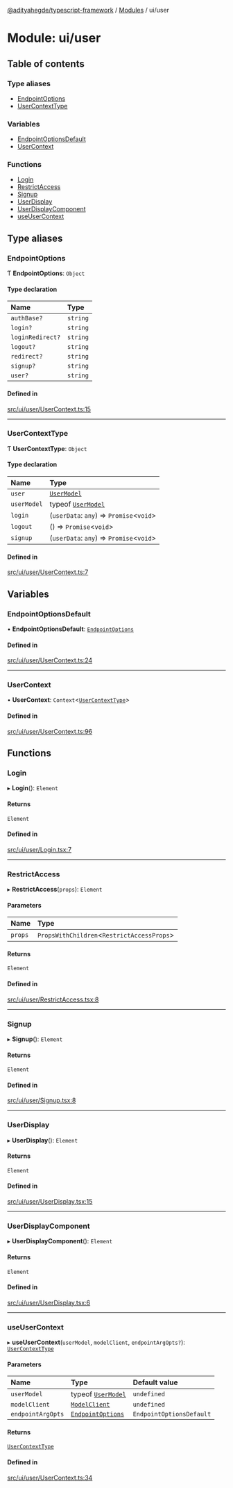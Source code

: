 [@adityahegde/typescript-framework](../README.md) / [Modules](../modules.md) / ui/user

# Module: ui/user

## Table of contents

### Type aliases

- [EndpointOptions](ui_user.md#endpointoptions)
- [UserContextType](ui_user.md#usercontexttype)

### Variables

- [EndpointOptionsDefault](ui_user.md#endpointoptionsdefault)
- [UserContext](ui_user.md#usercontext)

### Functions

- [Login](ui_user.md#login)
- [RestrictAccess](ui_user.md#restrictaccess)
- [Signup](ui_user.md#signup)
- [UserDisplay](ui_user.md#userdisplay)
- [UserDisplayComponent](ui_user.md#userdisplaycomponent)
- [useUserContext](ui_user.md#useusercontext)

## Type aliases

### EndpointOptions

Ƭ **EndpointOptions**: `Object`

#### Type declaration

| Name | Type |
| :------ | :------ |
| `authBase?` | `string` |
| `login?` | `string` |
| `loginRedirect?` | `string` |
| `logout?` | `string` |
| `redirect?` | `string` |
| `signup?` | `string` |
| `user?` | `string` |

#### Defined in

[src/ui/user/UserContext.ts:15](https://github.com/AdityaHegde/typescript-framework/blob/7ced1c3/src/ui/user/UserContext.ts#L15)

___

### UserContextType

Ƭ **UserContextType**: `Object`

#### Type declaration

| Name | Type |
| :------ | :------ |
| `user` | [`UserModel`](../classes/models.UserModel.md) |
| `userModel` | typeof [`UserModel`](../classes/models.UserModel.md) |
| `login` | (`userData`: `any`) => `Promise`<`void`\> |
| `logout` | () => `Promise`<`void`\> |
| `signup` | (`userData`: `any`) => `Promise`<`void`\> |

#### Defined in

[src/ui/user/UserContext.ts:7](https://github.com/AdityaHegde/typescript-framework/blob/7ced1c3/src/ui/user/UserContext.ts#L7)

## Variables

### EndpointOptionsDefault

• **EndpointOptionsDefault**: [`EndpointOptions`](ui_user.md#endpointoptions)

#### Defined in

[src/ui/user/UserContext.ts:24](https://github.com/AdityaHegde/typescript-framework/blob/7ced1c3/src/ui/user/UserContext.ts#L24)

___

### UserContext

• **UserContext**: `Context`<[`UserContextType`](ui_user.md#usercontexttype)\>

#### Defined in

[src/ui/user/UserContext.ts:96](https://github.com/AdityaHegde/typescript-framework/blob/7ced1c3/src/ui/user/UserContext.ts#L96)

## Functions

### Login

▸ **Login**(): `Element`

#### Returns

`Element`

#### Defined in

[src/ui/user/Login.tsx:7](https://github.com/AdityaHegde/typescript-framework/blob/7ced1c3/src/ui/user/Login.tsx#L7)

___

### RestrictAccess

▸ **RestrictAccess**(`props`): `Element`

#### Parameters

| Name | Type |
| :------ | :------ |
| `props` | `PropsWithChildren`<`RestrictAccessProps`\> |

#### Returns

`Element`

#### Defined in

[src/ui/user/RestrictAccess.tsx:8](https://github.com/AdityaHegde/typescript-framework/blob/7ced1c3/src/ui/user/RestrictAccess.tsx#L8)

___

### Signup

▸ **Signup**(): `Element`

#### Returns

`Element`

#### Defined in

[src/ui/user/Signup.tsx:8](https://github.com/AdityaHegde/typescript-framework/blob/7ced1c3/src/ui/user/Signup.tsx#L8)

___

### UserDisplay

▸ **UserDisplay**(): `Element`

#### Returns

`Element`

#### Defined in

[src/ui/user/UserDisplay.tsx:15](https://github.com/AdityaHegde/typescript-framework/blob/7ced1c3/src/ui/user/UserDisplay.tsx#L15)

___

### UserDisplayComponent

▸ **UserDisplayComponent**(): `Element`

#### Returns

`Element`

#### Defined in

[src/ui/user/UserDisplay.tsx:6](https://github.com/AdityaHegde/typescript-framework/blob/7ced1c3/src/ui/user/UserDisplay.tsx#L6)

___

### useUserContext

▸ **useUserContext**(`userModel`, `modelClient`, `endpointArgOpts?`): [`UserContextType`](ui_user.md#usercontexttype)

#### Parameters

| Name | Type | Default value |
| :------ | :------ | :------ |
| `userModel` | typeof [`UserModel`](../classes/models.UserModel.md) | `undefined` |
| `modelClient` | [`ModelClient`](../classes/ui_store.ModelClient.md) | `undefined` |
| `endpointArgOpts` | [`EndpointOptions`](ui_user.md#endpointoptions) | `EndpointOptionsDefault` |

#### Returns

[`UserContextType`](ui_user.md#usercontexttype)

#### Defined in

[src/ui/user/UserContext.ts:34](https://github.com/AdityaHegde/typescript-framework/blob/7ced1c3/src/ui/user/UserContext.ts#L34)
